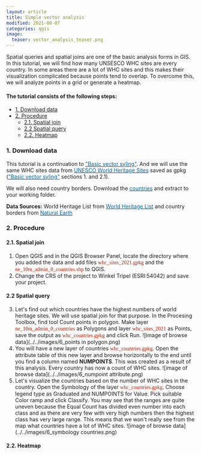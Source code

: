 ```yaml
---
layout: article
title: Simple vector analysis
modified: 2021-08-07
categories: qgis
image:
  teaser: vector_analysis_teaser.png
---
```


Spatial queries and spatial joins are one of the basic analysis forms in GIS. In this tutorial, we will find how many UNSESCO WHC sites are every country. In some areas there are a lot of WHC sites and this makes their visualization complicated because points tend to overlap. To overcome this, we will analyze points in a grid or generate a heatmap.

#### The tutorial consists of the following steps:
- [1. Download data](#1-download-data)
- [2. Procedure](#2-procedure)
  * [2.1. Spatial join](#21-spatial-join)
  * [2.2 Spatial query](#22-spatial-query)
  * [2.2. Heatmap](#22-heatmap)

### 1. Download data
This tutorial is a continuation to [<span style="color:#0564A0">"Basic vector syling"</span>](https://kevelyn1.github.io/QGIS-Intro/qgis/vector-styling/). And we will use the same WHC sites data from [<span style="color:#0564A0">UNESCO World Heritage Sites</span>](http://whc.unesco.org/en/syndication) saved as gpkg ([<span style="color:#0564A0">"Basic vector syling"</span>](https://kevelyn1.github.io/QGIS-Intro/qgis/vector-styling/) sections 1. and 2.1).

We will also need country borders. Download the [<span style="color:#0564A0">countries</span>](https://http//www.naturalearthdata.com/download/10m/cultural/ne_10m_admin_0_countries.zip) and extract to your working folder.

**Data Sources:**
World Heritage List from [<span style="color:#0564A0">World Heritage List</span>](http://whc.unesco.org/en/syndication) and country borders from [<span style="color:#0564A0">Natural Earth</span>](https://www.naturalearthdata.com/)

### 2. Procedure
#### 2.1. Spatial join
1. Open QGIS and in the QGIS Browser Panel, locate the directory where you added the data and add files <span style="font-family:Consolas; color:#AF1B03">whc_sites_2021.gpkg</span> and the <span style="font-family:Consolas; color:#AF1B03">ne_10m_admin_0_countries.shp</span> to QGIS.
2. Change the CRS of the project to Winkel Tripel (ESRI:54042) and save your project.

#### 2.2 Spatial query
3. Let's find out which countries have the highest numbers of world heritage sites. We will use spatial join for that purpose. In the Procesing Toolbox, find tool Count points in polygon. Make layer <span style="font-family:Consolas; color:#AF1B03">ne_10m_admin_0_countries</span> as Polygons and layer  <span style="font-family:Consolas; color:#AF1B03">whc_sites_2021</span> as Points, save the output as <span style="font-family:Consolas; color:#AF1B03">whc_countries.gpkg</span> and click Run.
![image of browse data](../../images/6_points in polygon.png)
4. You will have a new layer of countries <span style="font-family:Consolas; color:#AF1B03">whc_countries.gpkg</span>. Open the attribute table of this new layer and browse horizontally to the end until you find a column named **NUMPOINTS**. This was created as a result of this analysis. Every country has now a count of WHC sites.
![image of browse data](../../images/6_numpoint attribute.png)
5. Let's visualize the countries based on the number of WHC sites in the country. Open the Symbology of the layer <span style="font-family:Consolas; color:#AF1B03">whc_countries.gpkg</span>. Choose legend type as Graduated and NUMPOINTS for Value. Pick suitable Color ramp and click Classify. You may see that the ranges are quite uneven because the Equal Count has divided even number into each class and as there are very few with very high numbers then the highest class has very large range. This means that we won't really see from the map what countries have a lot of WHC sites.
![image of browse data](../../images/6_symbology countries.png)
#### 2.2. Heatmap
